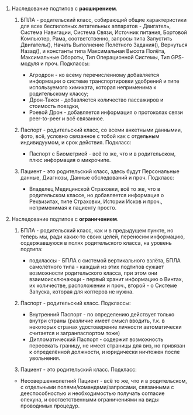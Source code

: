 1. Наследование подтипов с **расширением**.
   1. БПЛА - родительский класс, собирающий общие характеристики для всех беспилотных летательных аппаратов - Двигатель, Система Навигации, Система Связи, Источник питания, Бортовой Компьютер, Рама, соответственно, запросы типа Запустить Двигатель(), Начать Выполнение Полётного Задания(), Вернуться Назад(), и константы типа Максимальная Высота Полёта, Максимальные Обороты, Тип Операционной Системы, Тип GPS-модуля и проч. Подклассы:
      - Агродрон - ко всему перечисленному добавляется информации о системе транспортировки удобрений и типе используемого химиката, которая неприменима к родительскому классу;
      - Дрон-Такси - добавляется количество пассажиров и стоимость поездки,
      - Роевой Дрон - добавляется информация о протоколах связи peer-to-peer и всё связанное.
        
   2. Паспорт - родительский класс, со всеми анкетными даннымии, фото, всё, условно связанное с тобой как с отдельным индивидуумом, и срок действия. Подкласс:
      - Паспорт с Биометрией - всё то же, что и в родительском, плюс информация о микрочипе.
     
   3. Пациент - это родительский класс, здесь будут Персональные данные, Диагнозы, Данные обследований и проч. Подкласс:
      - Владелец Медицинской Страховки, всё то же, что в родительском классе, но добавляется информация о Реквизитах, типе Страховки, Истории Исков и проч., неприменимая к пациенту просто.
  
2. Наследование подтипов с **ограничением**.
   1. БПЛА - родительский класс, как и в предыдущем пункте, но теперь мы, ради каких-то своих целей, переносим информацию, содержавшуюся в полях родительского класса, на уровень подтипа:
      - подклассы - БПЛА с системой вертикального взлёта, БПЛА самолётного типа - каждый из этих подтипов сужает возможности родительского класса, при этом они взаимоисключающи - первый хранит информацию о Винтах, их количестве, расположении и проч., второй - о Системе Запуска, которая для коптеров не нужна.
     
   2. Паспорт - родительский класс. Подклассы:
      - Внутренний Паспорт - по определению действует только внутри страны (различие имеет смысл вводить, т.к. в некоторых странах удостоверение личности автоматически считается и загранпаспортом тоже)
      - Дипломатический Паспорт - содержит возможность пересекать границу, не имеет страницы для виз, но привязан к определённой должности, и юридически ничтожен после увольнения.
     
   3.  Пациент - это родительский класс. Подкласс:
      - Несовершеннолетний Пациент - всё то же, что и в родительском, с отдельными полями/командами/запросами, связанными с дееспособностью и необходимостью получать согласие опекуна, и соответственными ограничениями на виды проводимых процедур.
     


